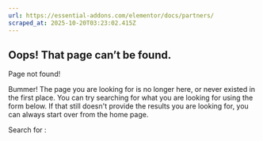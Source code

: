 ```yaml
---
url: https://essential-addons.com/elementor/docs/partners/
scraped_at: 2025-10-20T03:23:02.415Z
---
```


## Oops! That page can’t be found.

Page not found!

Bummer! The page you are looking for is no longer here, or never existed in the first place. You can try searching for what you are looking for using the form below. If that still doesn't provide the results you are looking for, you can always start over from the home page.

Search for :